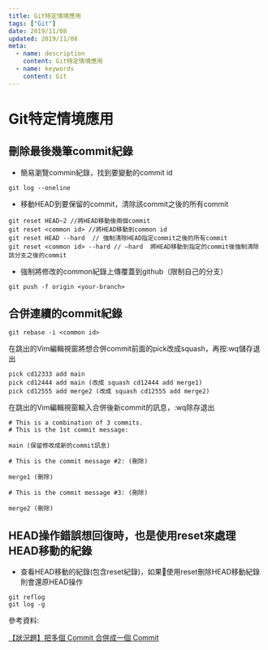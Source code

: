 ```yaml
---
title: Git特定情境應用
tags: ["Git"]
date: 2019/11/08 
updated: 2019/11/08 
meta:
  - name: description
    content: Git特定情境應用
  - name: keywords
    content: Git
---
```

<Breadcrumb />

# Git特定情境應用


## 刪除最後幾筆commit紀錄

- 簡易瀏覽commin紀錄，找到要變動的commit id
```
git log --oneline
```

- 移動HEAD到要保留的commit，清除該commit之後的所有commit
```
git reset HEAD~2 //將HEAD移動後兩個commit
git reset <common id> //將HEAD移動到common id
git reset HEAD --hard  // 強制清除HEAD指定commit之後的所有commit
git reset <common id> --hard // —hard  將HEAD移動到指定的commit後強制清除該分支之後的commit
```

- 強制將修改的common紀錄上傳覆蓋到github（限制自己的分支）
```
git push -f origin <your-branch> 
```

## 合併連續的commit紀錄
```
git rebase -i <common id>
```
在跳出的Vim編輯視窗將想合併commit前面的pick改成squash，再按:wq儲存退出
```
pick cd12333 add main
pick cd12444 add main (改成 squash cd12444 add merge1)
pick cd12555 add merge2 (改成 squash cd12555 add merge2)
```
在跳出的Vim編輯視窗輸入合併後新commit的訊息，:wq除存退出
```
# This is a combination of 3 commits.
# This is the 1st commit message:

main (保留修改成新的commit訊息)

# This is the commit message #2: (刪除)

merge1 (刪除)

# This is the commit message #3: (刪除)

merge2 (刪除)

```

## HEAD操作錯誤想回復時，也是使用reset來處理HEAD移動的紀錄

- 查看HEAD移動的紀錄(包含reset紀錄)，如果使用reset刪除HEAD移動紀錄則會還原HEAD操作
```
git reflog 
git log -g
```

參考資料:

[【狀況題】把多個 Commit 合併成一個 Commit](https://gitbook.tw/chapters/rewrite-history/merge-multiple-commits-to-one-commit.html)

<TagLinks />